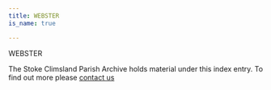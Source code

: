 ```yaml
---
title: WEBSTER
is_name: true

---
```


WEBSTER


The Stoke Climsland Parish Archive holds material under this index entry. To find out more please [contact us](/contact/)
